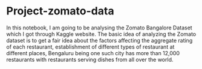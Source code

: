 # Project-zomato-data
In this notebook, I am going to be analysing the Zomato Bangalore Dataset which I got through Kaggle website. 
The basic idea of analyzing the Zomato dataset is to get a fair idea about the factors affecting the aggregate
rating of each restaurant, establishment of different types of restaurant at different places, Bengaluru being
one such city has more than 12,000 restaurants with restaurants serving dishes from all over the world.
